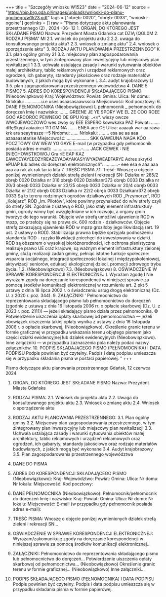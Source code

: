 +++
title = "Szczegóły wniosku W1523"
date = "2024-06-12"
source = "https://bip.brg.gda.pl/images/uploads/wnioski-do-planu-ogolnego/w1523.pdf"
tags = ["obręb: 0020", "obręb: 0033", "wnioski-ogolne"]
geolinks = []
raw = "Pismo dotyczące aktu planowania przestrzennego (2)  ,  2024 -06- 12  1. ORGAN, DO KTÓREGO JEST SKŁADANE PISMO  Nazwa: Prezydent Miasta Gdańska  cat DZIĄ (QGL0M 2. RODZAJ PISMA” MI 2.1. wniosek do projektu aktu 2 2.2. uwaga do konsultowanego projektu aktu? 2.3. wniosek o zmianę aktu”  2.4. wniosek o sporządzenie aktu” 3. RODZAJ AKTU PLANOWANIA PRZESTRZENNEGO” K 3.1. plan ogólny gminy 21 3.2. miejscowy plan zagospodarowania przestrzennego, w tym zintegrowany plan inwestycyjny lub miejscowy plan rewitalizacji 1 3.3. uchwała ustalająca zasady i warunki sytuowania obiektów małej architektury, tablic reklamowych i urządzeń reklamowych oraz ogrodzeń, ich gabaryty, standardy jakościowe oraz rodzaje materiałów budowlanych, z jakich mogą być wykonane L 3.4. audyt krajobrazowy LI 3.5. plan zagospodarowania przestrzennego województwa 4. DANE 5 PISMO? 5. ADRES DO KORESPONDENCJI SKŁADAJĄCEGO PISMO (Nieobowiązkowo) Kraj: Województwo: Powiat: Gmina: Ulica: Nr domu: Nrlokalu: .............u.e uses asaasasaawsscia Miejscowość: Kod pocztowy: 6. DANE PEŁNOMOCNIKA (Nieobowiązkowo) L pełnomocnik _ pełnomocnik do doręczeń Imię i nazwisko: ....... GREENE JE YE SPORY WE EL ZE OOO ROEE GOO ARCOROC PEWNEGO OE GPU Kraj: ..««*. wiezy owcze WWÓJEWÓCZOWÓ wes zwoy oy EEE ESPERO kowwkaka PAZ Powiat: ....... dRęSkygi aaiaaicci 11.1 GMINA ....... ENEA acc CE Ulica:  aaaaak war aa rawa krk ara seaytrasze::::5 Nrdomu: ...... Nrlokalu: ........ esa ae aa aaa azaaaasatarise Miejscowość: .................. SKK GAWEUNA NAGA KÓO POCZTOWY GW WEW YO GAYE E-mail (w przypadku gdy pełnomocnik posiada adres e-mail): .......................-..... JACK CEWEK : NIE (NIECHOWSTKOWOJ Gra riE EAP KAZ EAWCEYAYEEOZYREAZEYAOAYAKASYWYAEWEAEFARYE Adres skrytki ePUAP lub adres do doręczeń elektronicznych”: ...........- eee esa e aaa aaa aaa aa rak ak rak tar ia kita 7. TREŚĆ PISMA 7.1. Treść: Wnoszę o objęcie poniżej wymienionych działek strefą zieleni i rekreacji SN: Działka nr 285/2 obręb 0020 Działka nr 316 obręb 0020 Działkanr373 obręb 0033 Działka nr 20/3 obręb 0033 Działka nr 23/25 obręb 0033 Działka nr 20/4 obręb 0033 Działka nr 21/2 obręb 0033 Działka nr 22/2 obręb 0033 Działkanr372 obręb 0033 Są to tereny rodzinnych ogrodów działkowych ROD „Przymorze”, RÓD „Kolejarz”, RÓD „Im. Pilotów”, które powinny przynależeć do w/w strefy czyli do strefy SN. Zgodnie z ustawą o ROD, jako stały element infrastruktury gmin, ogrody winny być uwzględniane w ich rozwoju, a organy gmin tworzyć do tego warunki. Objęcie w/w strefą umożliwi ujawnienie ROD w mpzp, co przełoży się na prawa ok. 600 rodzin - działkowców. Objęcie strefą zakazującą ujawnienia RÓD w mpzp groziłoby jego likwidacją (art. 19 ust. 2 ustawy o ROD). Stabilizacja prawna będzie sprzyjała podnoszeniu standardu ROD - ryzyko likwidacji zniechęci do inwestowania w działki. ROD są obszarem o wysokiej bioróżnorodności, ich ochrona planistyczna realizuje prawo UE oraz krajowe; są ważnym element infrastruktury zielonej gminy, służą realizacji zadań gminy, pełniąc istotne funkcje społeczne: wsparcia socjalnego, integracji społeczności lokalnej i międzypokoleniowej, aktywizacji seniorów, edukacji ekologicznej dzieci, promocji zdrowego trybu życia. 1.2. (Nieobowiązkowo) 7.3. (Nieobowiązkowa) 8. OŚWIADCZENIE W SPRAWIE KORESPONDENCJI ELEKTRONICZNEJ L Wyrażam zgodę I Nie wyrażam zgody na doręczanie korespondencji w niniejszej sprawie za pomocą środków komunikacji elektronicznej w rozumieniu art. 2 pkt 5 ustawy z dnia 18 lipca 2002 r. o świadczeniu usług drogą elektroniczną (Dz. U. z 2020 r. poz. 344). 9. ZAŁĄCZNIKI ' Pełnomocnictwo do reprezentowania składającego pismo lub pełnomocnictwo do doręczeń (zgodnie z ustawą z dnia 16 listopada 2006 rr. o opłacie skarbowej (Dz. U. z 2023 r. poz. 2111)) — jeżeli składający pismo działa przez pełnomocnika. © Potwierdzenie uiszczenia opłaty skarbowej od pełnomocnictwa — jeżeli obowiązek uiszczenia takiej opłaty wynika z ustawy z dnia 16 listopada 2006 r. o opłacie skarbowej,  (Nieobowiązkowo). Określenie granic terenu w formie graficznej w przypadku wskazania terenu objętego pismem jako części działki ewidencyjnej lub działek ewidencyjnych   (Nieobowiązkowo). Inne załączniki — w przypadku zaznaczenia pola należy podać nazwy załączników. 10. PODPIS SKŁADAJĄCEGO PISMO (PEŁNOMOCNIKA) I DATA PODPISU Podpis powinien być czytelny. Padpis i datę podpisu umieszcza się w przypadku składania pisma w postaci papierowej. "
+++

Pismo dotyczące aktu planowania przestrzennego
Gdańsk, 12 czerwca 2024

1. ORGAN, DO KTÓREGO JEST SKŁADANE PISMO 
Nazwa: Prezydent Miasta Gdańska

2. RODZAJ PISMA:
2.1. Wniosek do projektu aktu
2.2. Uwaga do konsultowanego projektu aktu
2.3. Wniosek o zmianę aktu
2.4. Wniosek o sporządzenie aktu

3. RODZAJ AKTU PLANOWANIA PRZESTRZENNEGO:
3.1. Plan ogólny gminy
3.2. Miejscowy plan zagospodarowania przestrzennego, w tym zintegrowany plan inwestycyjny lub
    miejscowy plan rewitalizacji
3.3. Uchwała ustalająca zasady i warunki sytuowania obiektów małej architektury, tablic reklamowych
    i urządzeń reklamowych oraz ogrodzeń, ich gabaryty, standardy jakościowe oraz rodzaje materiałów 
    budowlanych, z jakich mogą być wykonane
3.4. Audyt krajobrazowy
3.5. Plan zagospodarowania przestrzennego województwa

4. DANE DO PISMA

5. ADRES DO KORESPONDENCJI SKŁADAJĄCEGO PISMO (Nieobowiązkowo):
Kraj: Województwo:
Powiat: Gmina:
Ulica: Nr domu: Nr lokalu:
Miejscowość: Kod pocztowy:

6. DANE PEŁNOMOCNIKA (Nieobowiązkowo):
Pełnomocnik/pełnomocnik do doręczeń
Imię i nazwisko:
Kraj:
Powiat: 
Gmina: 
Ulica: 
Nr domu: Nr lokalu:
Miejscowość: 
E-mail (w przypadku gdy pełnomocnik posiada adres e-mail):

7. TREŚĆ PISMA:
Wnoszę o objęcie poniżej wymienionych działek strefą zieleni i rekreacji SN...

8. OŚWIADCZENIE W SPRAWIE KORESPONDENCJI ELEKTRONICZNEJ:
Wyrażam/zakomunikuję zgody na doręczanie korespondencji w niniejszej sprawie za pomocą środków komunikacji elektronicznej...

9. ZAŁĄCZNIKI:
Pełnomocnictwo do reprezentowania składającego pismo lub pełnomocnictwo do doręczeń...
Potwierdzenie uiszczenia opłaty skarbowej od pełnomocnictwa...
(Nieobowiązkowo) Określenie granic terenu w formie graficznej...
(Nieobowiązkowo) Inne załączniki...

10. PODPIS SKŁADAJĄCEGO PISMO (PEŁNOMOCNIKA) I DATA PODPISU
Podpis powinien być czytelny. Podpis i data podpisu umieszcza się w przypadku składania pisma w formie papierowej.


